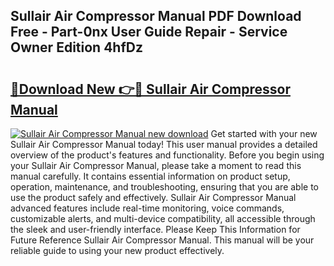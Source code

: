 ## Sullair Air Compressor Manual PDF Download Free - Part-0nx User Guide Repair - Service Owner Edition 4hfDz

# <h2><a href="http://bc62291.oget.top/?id=Sullair+Air+Compressor+Manual">🔗Download New 👉🔴 Sullair Air Compressor Manual</a></h2>

[![Sullair Air Compressor Manual new download](https://i.imgur.com/5g1atiW.png)](http://bc62291.oget.top/?id=Sullair+Air+Compressor+Manual)
Get started with your new Sullair Air Compressor Manual today! This user manual provides a detailed overview of the product's features and functionality. Before you begin using your Sullair Air Compressor Manual, please take a moment to read this manual carefully. It contains essential information on product setup, operation, maintenance, and troubleshooting, ensuring that you are able to use the product safely and effectively. Sullair Air Compressor Manual advanced features include real-time monitoring, voice commands, customizable alerts, and multi-device compatibility, all accessible through the sleek and user-friendly interface. Please Keep This Information for Future Reference Sullair Air Compressor Manual. This manual will be your reliable guide to using your new product effectively.
